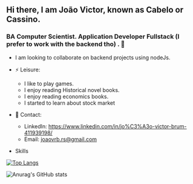 ## Hi there, I am João Victor, known as Cabelo or Cassino. 

### BA Computer Scientist. Application Developer Fullstack (I prefer to work with the backend tho) .  👋

- I am looking to collaborate on backend projects using nodeJs.

- ⚡ Leisure:
  - I like to play games.
  - I enjoy reading Historical novel books.
  - I enjoy reading economics books.
  - I started to learn about stock market

- 💬 Contact:
  - LinkedIn: https://www.linkedin.com/in/jo%C3%A3o-victor-brum-411939198/
  - Email: joaovrb.rs@gmail.com


- Skills

[![Top Langs](https://github-readme-stats.vercel.app/api/top-langs/?username=joaovictorrb&layout=compact)](https://github.com/anuraghazra/github-readme-stats)

![Anurag's GitHub stats](https://github-readme-stats.vercel.app/api?username=joaovictorrb&show_icons=true&theme=aura)
